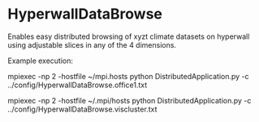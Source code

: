 HyperwallDataBrowse
===================

Enables easy distributed browsing of xyzt climate datasets on hyperwall using adjustable slices in any of the 4 dimensions.

Example execution:

mpiexec -np 2 -hostfile ~/mpi.hosts python DistributedApplication.py -c ../config/HyperwallDataBrowse.office1.txt
         
mpiexec -np 2 -hostfile ~/.mpi/hosts python DistributedApplication.py -c ../config/HyperwallDataBrowse.viscluster.txt 
